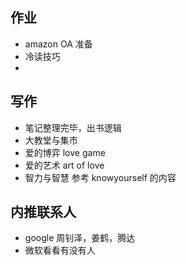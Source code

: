 ## 作业

+ amazon OA 准备
+ 冷读技巧
+ 


## 写作

+ 笔记整理完毕，出书逻辑
+ 大教堂与集市
+ 爱的博弈 love game
+ 爱的艺术 art of love
+ 智力与智慧 参考 knowyourself 的内容

## 内推联系人

+ google 周钊泽，姜鹤，腾达
+ 微软看看有没有人

